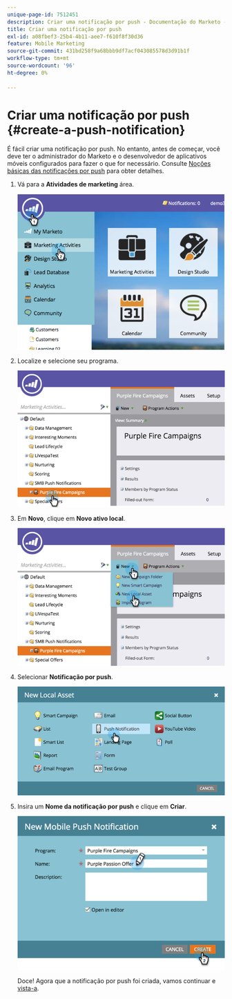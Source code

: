 ```yaml
---
unique-page-id: 7512451
description: Criar uma notificação por push - Documentação do Marketo - Documentação do produto
title: Criar uma notificação por push
exl-id: a08fbef3-25b4-4b11-aee7-f610f8f30d36
feature: Mobile Marketing
source-git-commit: 431bd258f9a68bbb9df7acf043085578d3d91b1f
workflow-type: tm+mt
source-wordcount: '96'
ht-degree: 0%

---
```


# Criar uma notificação por push {#create-a-push-notification}

É fácil criar uma notificação por push. No entanto, antes de começar, você deve ter o administrador do Marketo e o desenvolvedor de aplicativos móveis configurados para fazer o que for necessário. Consulte [Noções básicas das notificações por push](/help/marketo/product-docs/mobile-marketing/push-notifications/understanding-push-notifications.md) para obter detalhes.

1. Vá para a **Atividades de marketing** área.

   ![](assets/image2015-4-22-18-3a46-3a14.png)

1. Localize e selecione seu programa.

   ![](assets/image2015-4-23-13-3a31-3a43.png)

1. Em **Novo**, clique em **Novo ativo local**.

   ![](assets/image2015-4-23-13-3a33-3a20.png)

1. Selecionar **Notificação por push**.

   ![](assets/image2015-4-23-13-3a35-3a6.png)

1. Insira um **Nome da notificação por push** e clique em **Criar**.

   ![](assets/image2015-4-23-13-3a36-3a56.png)

   Doce! Agora que a notificação por push foi criada, vamos continuar e [vista-a](/help/marketo/product-docs/mobile-marketing/push-notifications/configure-mobile-push-notification.md).
